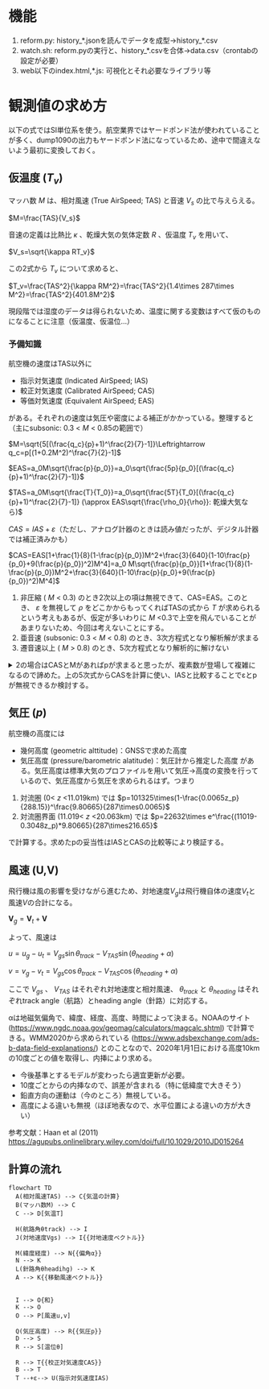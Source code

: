 # 機能
1. reform.py: history_\*.jsonを読んでデータを成型→history_\*.csv
2. watch.sh: reform.pyの実行と、history_\*.csvを合体→data.csv（crontabの設定が必要）
3. web以下のindex.html,\*.js: 可視化とそれ必要なライブラリ等

# 観測値の求め方
以下の式ではSI単位系を使う。航空業界ではヤードポンド法が使われていることが多く、dump1090の出力もヤードポンド法になっているため、途中で間違えないよう最初に変換しておく。

## 仮温度 ($T_v$)
マッハ数 $M$ は、相対風速 (True AirSpeed; TAS) と音速 $V_s$ の比で与えらえる。

$M=\frac{TAS}{V_s}$

音速の定義は比熱比 $\kappa$ 、乾燥大気の気体定数 $R$ 、仮温度 $T_v$ を用いて、

$V_s=\sqrt{\kappa RT_v}$

この2式から $T_v$ について求めると、

$T_v=\frac{TAS^2}{\kappa RM^2}=\frac{TAS^2}{1.4\times 287\times M^2}=\frac{TAS^2}{401.8M^2}$

現段階では湿度のデータは得られないため、温度に関する変数はすべて仮のものになることに注意（仮温度、仮温位...）
### 予備知識
航空機の速度はTAS以外に
- 指示対気速度 (Indicated AirSpeed; IAS)
- 較正対気速度 (Calibrated AirSpeed; CAS)
- 等価対気速度 (Equivalent AirSpeed; EAS)

がある。それぞれの速度は気圧や密度による補正がかかっている。整理すると（主にsubsonic: 0.3 < $M$ < 0.85の範囲で）

$M=\sqrt{5[(\frac{q_c}{p}+1)^\frac{2}{7}-1]}\Leftrightarrow q_c=p[(1+0.2M^2)^\frac{7}{2}-1]$

$EAS=a_0M\sqrt{\frac{p}{p_0}}=a_0\sqrt{\frac{5p}{p_0}[(\frac{q_c}{p}+1)^\frac{2}{7}-1]}$

$TAS=a_0M\sqrt{\frac{T}{T_0}}=a_0\sqrt{\frac{5T}{T_0}[(\frac{q_c}{p}+1)^\frac{2}{7}-1]} (\approx EAS\sqrt{\frac{\rho_0}{\rho}}: 乾燥大気なら)$

$CAS=IAS+\varepsilon$（ただし、アナログ計器のときは読み値だったが、デジタル計器では補正済みかも）

$CAS=EAS[1+\frac{1}{8}(1-\frac{p}{p_0})M^2+\frac{3}{640}(1-10\frac{p}{p_0}+9(\frac{p}{p_0})^2)M^4]=a_0 M\sqrt{\frac{p}{p_0}}[1+\frac{1}{8}(1-\frac{p}{p_0})M^2+\frac{3}{640}(1-10\frac{p}{p_0}+9(\frac{p}{p_0})^2)M^4]$
1. 非圧縮 ( $M$ < 0.3) のとき2次以上の項は無視できて、CAS=EAS。このとき、 $\varepsilon$ を無視して $\rho$ をどこかからもってくればTASの式から $T$ が求められるという考えもあるが、仮定が多いわりに $M$ <0.3で上空を飛んでいることがあまりないため、今回は考えないことにする。
2. 亜音速 (subsonic: 0.3 < $M$ < 0.8) のとき、3次方程式となり解析解が求まる
3. 遷音速以上 ( $M$ > 0.8) のとき、5次方程式となり解析的に解けない

<details><summary>2の場合はCASとMがあればpが求まると思ったが、複素数が登場して複雑になるので諦めた。上の5次式からCASを計算に使い、IASと比較することでεとpが無視できるか検討する。</summary><div>

$\delta=\sqrt{\frac{p}{p_0}}$ についての3次方程式は、
$$\delta^3-(1+\frac{8}{M^2})\delta+\frac{8 CAS}{a_0 M^3}=0$$
判別式 $4(1+\frac{8}{M^2})^3-27(\frac{8 CAS}{a_0 M^3})^2>0$ が常に成り立つので、3つの異なる実数解をもつ（ $y=x^3$ を少し曲げた典型的な3次関数の形）。
$p=-(1+\frac{8}{M^2}), q=\frac{8 CAS}{a_0 M^3}$ とおくと、解は $\omega=\frac{-1+\sqrt{3}i}{2}$ を使い
$$y=\omega^k\sqrt[3]{-\frac{q}{2}+\sqrt{(\frac{q}{2})^2+(\frac{p}{3})^3}}+\omega^{3-k}\sqrt[3]{-\frac{q}{2}-\sqrt{(\frac{q}{2})^2+(\frac{p}{3})^3}}  (k=0,1,2)$$
 ここで $(\frac{q}{2})^2+(\frac{p}{3})^3=(\frac{4 CAS}{a_0 M^3})^2-\frac{(1+\frac{8}{M^2})^3}{27}<0$ なので解の途中式に虚数が出てくる。虚数を含まないよう変形するのは難しそう（還元不能）なので、複素数を扱える言語で解く必要がある。

これにより、MとCAS (≈IAS) があればpが求まる。2高度でのpとTの値があれば、静水圧平衡から密度（湿度）が求められると考える。（Tを乾燥大気として推定しているところを解決しないと不整合が出るかも）
</div></details>

## 気圧 ($p$)
航空機の高度には
- 幾何高度 (geometric alttitude)：GNSSで求めた高度
- 気圧高度 (pressure/barometric alatitude)：気圧計から推定した高度
がある。気圧高度は標準大気のプロファイルを用いて気圧→高度の変換を行っているので、気圧高度から気圧を求められるはず。つまり
1. 対流圏 (0< $z$ <11.019km) では $p=101325\times(1-\frac{0.0065z_p}{288.15})^\frac{9.80665}{287\times0.0065}$
2. 対流圏界面 (11.019< $z$ <20.063km) では $p=22632\times e^\frac{(11019-0.3048z_p)*9.80665}{287\times216.65}$

で計算する。求めたpの妥当性はIASとCASの比較等により検証する。

## 風速 (U,V)
飛行機は風の影響を受けながら進むため、対地速度$V_g$は飛行機自体の速度$V_t$と風速$V$の合計になる。

$\mathbf{V}_g=\mathbf{V}_t+\mathbf{V}$

よって、風速は

$u=u_g-u_t=V_{gs}\sin\theta_{track}-V_{TAS}\sin(\theta_{heading}+\alpha)$

$v=v_g-v_t=V_{gs}\cos\theta_{track}-V_{TAS}\cos{(\theta_{heading}+\alpha)}$

ここで $V_{gs}$ 、 $V_{TAS}$ はそれぞれ対地速度と相対風速、 $\theta_{track}$ と $\theta_{heading}$ はそれぞれtrack angle（航路）とheading angle（針路）に対応する。

αは地磁気偏角で、緯度、経度、高度、時間によって決まる。NOAAのサイト (https://www.ngdc.noaa.gov/geomag/calculators/magcalc.shtml) で計算できる。WMM2020から求められている (https://www.adsbexchange.com/ads-b-data-field-explanations/) とのことなので、2020年1月1日における高度10kmの10度ごとの値を取得し、内挿により求める。
- 今後基準とするモデルが変わったら適宜更新が必要。
- 10度ごとからの内挿なので、誤差が含まれる（特に低緯度で大きそう）
- 鉛直方向の運動は（今のところ）無視している。
- 高度による違いも無視（ほぼ地表なので、水平位置による違いの方が大きい）

参考文献：Haan et al (2011) https://agupubs.onlinelibrary.wiley.com/doi/full/10.1029/2010JD015264

## 計算の流れ
```mermaid
flowchart TD
  A(相対風速TAS) --> C{気温の計算}
  B(マッハ数M) --> C
  C --> D[気温T]

  H(航路角θtrack) --> I
  J(対地速度Vgs) --> I{{対地速度ベクトル}}

  M(緯度経度) --> N{{偏角α}}
  N --> K
  L(針路角θheadihg) --> K
  A --> K{{移動風速ベクトル}}


  I --> O{和}
  K --> O
  O --> P[風速u,v]

  Q(気圧高度) --> R{{気圧p}}
  D --> S
  R --> S[温位θ]

  R --> T{{校正対気速度CAS}}
  B --> T
  T --+ε--> U(指示対気速度IAS)
```
